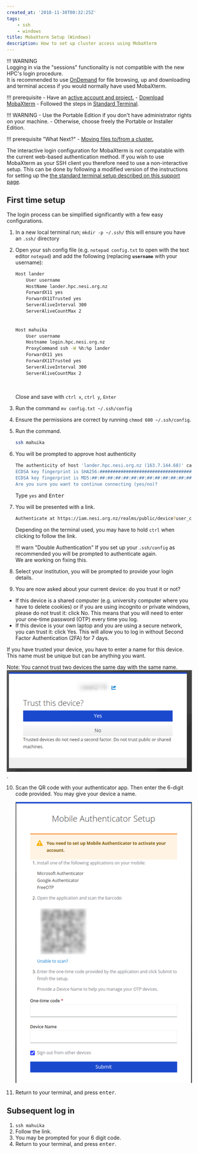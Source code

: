 ```yaml
---
created_at: '2018-11-30T00:32:25Z'
tags: 
    - ssh
    - windows
title: MobaXterm Setup (Windows)
description: How to set up cluster access using MobaXterm
---
```


!!! WARNING  
    Logging in via the "sessions" functionality is not compatible with the new HPC's login procedure.  
    It is recommended to use [OnDemand](https://ondemand.nesi.org.nz/) for file browsing, up and downloading and terminal access if you would normally have used MobaXterm.

!!! prerequisite
     -   Have an [active account and project.](../../Getting_Started/Accounts-Projects_and_Allocations/Creating_a_NeSI_Account_Profile.md)
     - [Download MobaXterm](https://mobaxterm.mobatek.net/download-home-edition.html)
     - Followed the steps in [Standard Terminal](Standard_Terminal_Setup.md).

!!! WARNING
    - Use the Portable Edition if you don't have administrator rights
        on your machine.
    - Otherwise, choose freely the Portable or Installer Edition.

!!! prerequisite "What Next?"
     -   [Moving files to/from a cluster.](../../Getting_Started/Next_Steps/Moving_files_to_and_from_the_cluster.md)
     
The interactive login configuration for MobaXterm is not compatable with the current web-based authentication method. If you wish to use MobaXterm as your SSH client you therefore need to use a non-interactive setup.
This can be done by following a modified version of the instructions for setting up the [the standard terminal setup described on this support page](../../Scientific_Computing/Terminal_Setup/Standard_Terminal_Setup.md).

## First time setup

The login process can be simplified significantly with a few easy
configurations.

1. In a new local terminal run; `mkdir -p ~/.ssh/` this will
    ensure you have an `.ssh/` directory

2. Open your ssh config file (e.g. `notepad config.txt` to open with the text editor `notepad`) and add the
    following (replacing **`username`** with your username):

    ```sh
    Host lander 
        User username 
        HostName lander.hpc.nesi.org.nz 
        ForwardX11 yes
        ForwardX11Trusted yes
        ServerAliveInterval 300
        ServerAliveCountMax 2


    Host mahuika
        User username 
        Hostname login.hpc.nesi.org.nz
        ProxyCommand ssh -W %h:%p lander
        ForwardX11 yes
        ForwardX11Trusted yes
        ServerAliveInterval 300
        ServerAliveCountMax 2

        
    ```

    Close and save with `ctrl x`, `ctrl y`, `Enter`
    
4. Run the command `mv config.txt ~/.ssh/config`

5. Ensure the permissions are correct by
    running `chmod 600 ~/.ssh/config`.

6. Run the command.

    ```sh
    ssh mahuika
    ```

6. You will be prompted to approve host authenticity

    ```sh
    The authenticity of host 'lander.hpc.nesi.org.nz (163.7.144.68)' can't be established.
    ECDSA key fingerprint is SHA256:############################################.
    ECDSA key fingerprint is MD5:##:##:##:##:##:##:##:##:##:##:##:##:##:##:##:##.
    Are you sure you want to continue connecting (yes/no)? 
    ```

    Type `yes` and <kbd>Enter</kbd>

7. You will be presented with a link.

    ```sh
    Authenticate at https://iam.nesi.org.nz/realms/public/device?user_code=XXXX-XXXX and press ENTER.
    ```

    Depending on the terminal used, you may have to hold `ctrl` when clicking to follow the link.

    !!! warn "Double Authentication"
        If you set up your `.ssh/config` as recommended you will be prompted to authenticate again.  
        We are working on fixing this.

8. Select your institution, you will be prompted to provide your login details.

9. You are now asked about your current device: do you trust it or not?  
-  If this device is a shared computer (e.g. university computer where you have to delete cookies) or if you are using incognito or private windows, please do not trust it: click No. This means that you will need to enter your one-time password (OTP) every time you log.
-  If this device is your own laptop and you are using a secure network, you can trust it: click Yes. This will allow you to log in without Second Factor Authentication (2FA) for 7 days.

If you have trusted your device, you have to enter a name for this device. This name must be unique but can be anything you want.

Note: You cannot trust two devices the same day with the same name.
    ![alt text](../../assets/images/Standard_Terminal_Setup_1.png).

10. Scan the QR code with your authenticator app. Then enter the 6-digit code provided. You may give your device a name.

    ![alt text](../../assets/images/Standard_Terminal_Setup_2.png)

11. Return to your terminal, and press <kbd>enter</kbd>.

## Subsequent log in

1. `ssh mahuika`
2. Follow the link.
3. You may be prompted for your 6 digit code.
4. Return to your terminal, and press <kbd>enter</kbd>.
